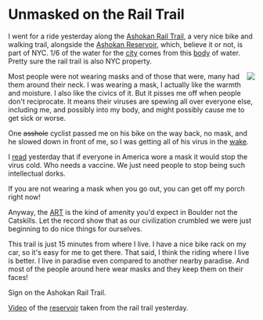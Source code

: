 # Unmasked on the Rail Trail
I went for a ride yesterday along the <a href="https://ashokanrailtrail.com/">Ashokan Rail Trail</a>, a very nice bike and walking trail, alongside the <a href="https://en.wikipedia.org/wiki/Ashokan_Reservoir">Ashokan Reservoir</a>, which, believe it or not, is part of NYC. 1/6 of the water for the <a href="https://en.wikipedia.org/wiki/New_York_City_water_supply_system">city</a> comes from this <a href="https://www.dec.ny.gov/outdoor/101552.html">body</a> of water. Pretty sure the rail trail is also NYC property.

<img src="http://scripting.com/images/2020/05/14/mask.png" border="0" align="right">Most people were not wearing masks and of those that were, many had them around their neck. I was wearing a mask, I actually like the warmth and moisture. I also like the civics of it. But it pisses me off when people don't reciprocate. It means their viruses are spewing all over everyone else, including me, and possibly into my body, and might possibly cause me to get sick or worse.  

One <s>asshole</s> cyclist passed me on his bike on the way back, no mask, and he slowed down in front of me, so I was getting all of his virus in the <a href="https://en.wikipedia.org/wiki/Wake">wake</a>. 

I <a href="https://www.vanityfair.com/news/2020/05/masks-covid-19-infections-would-plummet-new-study-says">read</a> yesterday that if everyone in America wore a mask it would stop the virus cold. Who needs a vaccine. We just need people to stop being such intellectual dorks. 

If you are not wearing a mask when you go out, you can get off my porch right now!   

Anyway, the <a href="https://hudsonvalleyone.com/2019/12/08/what-its-like-to-walk-the-new-ashokan-rail-trail/">ART</a> is the kind of amenity you'd expect in Boulder not the Catskills. Let the record show that as our civilization crumbled we were just beginning to do nice things for ourselves. 

This trail is just 15 minutes from where I live. I have a nice bike rack on my car, so it's easy for me to get there. That said, I think the riding where I live is better. I live in paradise even compared to another nearby paradise. And most of the people around here wear masks and they keep them on their faces!

Sign on the Ashokan Rail Trail.

<a href="https://www.youtube.com/watch?v=OdEHzFiKrSw">Video</a> of the <a href="https://www.google.com/maps/place/Ashokan+Reservoir/@41.9664626,-74.3219922,11z/data=!3m1!4b1!4m5!3m4!1s0x89dd024fe33ca6dd:0x8b66e1238c3c2a81!8m2!3d41.9784966!4d-74.1650991">reservoir</a> taken from the rail trail yesterday.

